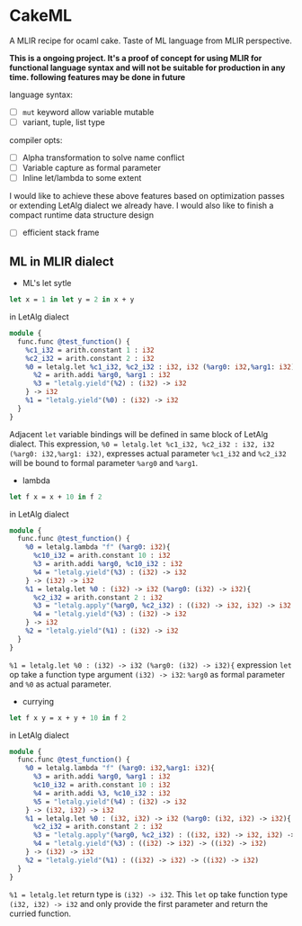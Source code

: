 # CakeML

A MLIR recipe for ocaml cake. Taste of ML language from MLIR perspective.

**This is a ongoing project. It's a proof of concept for using MLIR for functional language syntax and will not be suitable for production in any time. following features may be done in future**

language syntax:
- [ ] `mut` keyword allow variable mutable
- [ ] variant, tuple, list type

compiler opts:
- [ ] Alpha transformation to solve name conflict
- [ ] Variable capture as formal parameter
- [ ] Inline let/lambda to some extent

I would like to achieve these above features based on optimization passes or extending LetAlg dialect we already have. I would also like to finish a compact runtime data structure design

- [ ] efficient stack frame

## ML in MLIR dialect

- ML's let sytle
```ocaml
let x = 1 in let y = 2 in x + y
```

in LetAlg dialect
```llvm
module {
  func.func @test_function() {
    %c1_i32 = arith.constant 1 : i32
    %c2_i32 = arith.constant 2 : i32
    %0 = letalg.let %c1_i32, %c2_i32 : i32, i32 (%arg0: i32,%arg1: i32){
      %2 = arith.addi %arg0, %arg1 : i32
      %3 = "letalg.yield"(%2) : (i32) -> i32
    } -> i32
    %1 = "letalg.yield"(%0) : (i32) -> i32
  }
}
```
Adjacent `let` variable bindings will be defined in same block of LetAlg dialect. This expression, `%0 = letalg.let %c1_i32, %c2_i32 : i32, i32 (%arg0: i32,%arg1: i32)`, expresses actual parameter `%c1_i32` and `%c2_i32` will be bound to formal parameter `%arg0` and `%arg1`.

- lambda
```ocaml
let f x = x + 10 in f 2
```

in LetAlg dialect
```llvm
module {
  func.func @test_function() {
    %0 = letalg.lambda "f" (%arg0: i32){
      %c10_i32 = arith.constant 10 : i32
      %3 = arith.addi %arg0, %c10_i32 : i32
      %4 = "letalg.yield"(%3) : (i32) -> i32
    } -> (i32) -> i32
    %1 = letalg.let %0 : (i32) -> i32 (%arg0: (i32) -> i32){
      %c2_i32 = arith.constant 2 : i32
      %3 = "letalg.apply"(%arg0, %c2_i32) : ((i32) -> i32, i32) -> i32
      %4 = "letalg.yield"(%3) : (i32) -> i32
    } -> i32
    %2 = "letalg.yield"(%1) : (i32) -> i32
  }
}
```

`%1 = letalg.let %0 : (i32) -> i32 (%arg0: (i32) -> i32){` expression `let` op take a function type argument `(i32) -> i32`: `%arg0` as formal parameter and `%0` as actual parameter.

- currying

```ocaml
let f x y = x + y + 10 in f 2
```

in LetAlg dialect
```llvm
module {
  func.func @test_function() {
    %0 = letalg.lambda "f" (%arg0: i32,%arg1: i32){
      %3 = arith.addi %arg0, %arg1 : i32
      %c10_i32 = arith.constant 10 : i32
      %4 = arith.addi %3, %c10_i32 : i32
      %5 = "letalg.yield"(%4) : (i32) -> i32
    } -> (i32, i32) -> i32
    %1 = letalg.let %0 : (i32, i32) -> i32 (%arg0: (i32, i32) -> i32){
      %c2_i32 = arith.constant 2 : i32
      %3 = "letalg.apply"(%arg0, %c2_i32) : ((i32, i32) -> i32, i32) -> ((i32) -> i32)
      %4 = "letalg.yield"(%3) : ((i32) -> i32) -> ((i32) -> i32)
    } -> (i32) -> i32
    %2 = "letalg.yield"(%1) : ((i32) -> i32) -> ((i32) -> i32)
  }
}
```

`%1 = letalg.let` return type is `(i32) -> i32`. This `let` op take function type `(i32, i32) -> i32` and only provide the first parameter and return the curried function.
